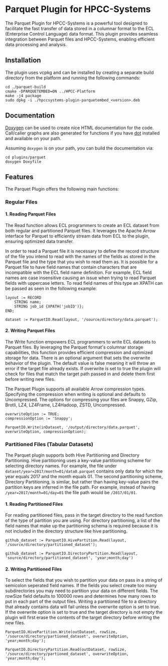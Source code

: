 # Parquet Plugin for HPCC-Systems

The Parquet Plugin for HPCC-Systems is a powerful tool designed to facilitate the fast transfer of data stored in a columnar format to the ECL (Enterprise Control Language) data format. This plugin provides seamless integration between Parquet files and HPCC-Systems, enabling efficient data processing and analysis.

## Installation

The plugin uses vcpkg and can be installed by creating a separate build directory from the platform and running the following commands:
```
cd ./parquet-build
cmake -DPARQUETEMBED=ON ../HPCC-Platform
make -j4 package
sudo dpkg -i ./hpccsystems-plugin-parquetembed_<version>.deb
```

## Documentation

[Doxygen](https://www.doxygen.nl/index.html) can be used to create nice HTML documentation for the code. Call/caller graphs are also generated for functions if you have [dot](https://www.graphviz.org/download/) installed and available on your path.

Assuming `doxygen` is on your path, you can build the documentation via:
```
cd plugins/parquet
doxygen Doxyfile
```

## Features

The Parquet Plugin offers the following main functions:

### Regular Files

#### 1. Reading Parquet Files

The Read function allows ECL programmers to create an ECL dataset from both regular and partitioned Parquet files. It leverages the Apache Arrow interface for Parquet to efficiently stream data from ECL to the plugin, ensuring optimized data transfer.

In order to read a Parquet file it is necessary to define the record structure of the file you intend to read with the names of the fields as stored in the Parquet file and the type that you wish to read them as. It is possible for a Parquet file to have field names that contain characters that are incompatible with the ECL field name definition. For example, ECL field names are case insensitive causing an issue when trying to read Parquet fields with uppercase letters. To read field names of this type an XPATH can be passed as seen in the following example:

```
layout := RECORD
    STRING name;
    STRING job_id {XPATH('jobID')};
END;

dataset := ParquetIO.Read(layout, '/source/directory/data.parquet');
```

#### 2. Writing Parquet Files

The Write function empowers ECL programmers to write ECL datasets to Parquet files. By leveraging the Parquet format's columnar storage capabilities, this function provides efficient compression and optimized storage for data. There is an optional argument that sets the overwrite behavior of the plugin. The default value is false meaning it will throw an error if the target file already exists. If overwrite is set to true the plugin will check for files that match the target path passed in and delete them first before writing new files.

The Parquet Plugin supports all available Arrow compression types. Specifying the compression when writing is optional and defaults to Uncompressed. The options for compressing your files are Snappy, GZip, Brotli, LZ4, LZ4Frame, LZ4Hadoop, ZSTD, Uncompressed.

```
overwriteOption := TRUE;
compressionOption := 'Snappy';

ParquetIO.Write(inDataset, '/output/directory/data.parquet', overwriteOption, compressionOption);
```

### Partitioned Files (Tabular Datasets)

The Parquet plugin supports both Hive Partitioning and Directory Partitioning. Hive partitioning uses a key-value partitioning scheme for selecting directory names. For example, the file under `dataset/year=2017/month=01/data0.parquet` contains only data for which the year equals 2017 and the month equals 01. The second partitioning scheme, Directory Partitioning, is similar, but rather than having key-value pairs the partition keys are inferred in the file path. For example, instead of having `/year=2017/month=01/day=01` the file path would be `/2017/01/01`.

#### 1. Reading Partitioned Files

For reading partitioned files, pass in the target directory to the read function of the type of partition you are using. For directory partitioning, a list of the field names that make up the partitioning schema is required because it is not included in the directory structure like hive partitioning.

```
github_dataset := ParquetIO.HivePartition.Read(layout, '/source/directory/partitioned_dataset');

github_dataset := ParquetIO.DirectoryPartition.Read(layout, 'source/directory/partitioned_dataset', 'year;month;day')
```

#### 2. Writing Partitioned Files

To select the fields that you wish to partition your data on pass in a string of semicolon seperated field names. If the fields you select create too many subdirectories you may need to partition your data on different fields. The rowSize field defaults to 100000 rows and determines how many rows to put in each part of the output files. Writing a partitioned file to a directory that already contains data will fail unless the overwrite option is set to true. If the overwrite option is set to true and the target directory is not empty the plugin will first erase the contents of the target directory before writing the new files.

```
ParquetIO.HivePartition.Write(outDataset, rowSize, '/source/directory/partioned_dataset', overwriteOption, 'year;month;day');

ParquetIO.DirectoryPartition.Read(outDataset, rowSize, '/source/directory/partioned_dataset', overwriteOption, 'year;month;day');
```